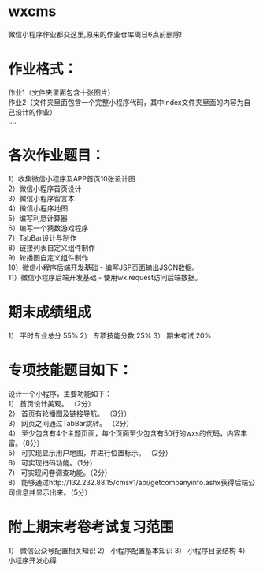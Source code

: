 ﻿# wxcms
微信小程序作业都交这里,原来的作业仓库周日6点前删除! 
# 作业格式：
作业1（文件夹里面包含十张图片）   
作业2（文件夹里面包含一个完整小程序代码，其中index文件夹里面的内容为自己设计的作业）   
....  
    
# 各次作业题目：   
1）收集微信小程序及APP首页10张设计图   
2）微信小程序首页设计   
3）微信小程序留言本   
4）微信小程序地图   
5）编写利息计算器    
6）编写一个猜数游戏程序   
7）TabBar设计与制作   
8）链接列表自定义组件制作     
9）轮播图自定义组件制作     
10）微信小程序后端开发基础 - 编写JSP页面输出JSON数据。      
11）微信小程序后端开发基础 - 使用wx.request访问后端数据。   

# 期末成绩组成
1） 平时专业总分 55%
2） 专项技能分数 25%
3） 期末考试     20%

# 专项技能题目如下：   
设计一个小程序，主要功能如下：   
1） 首页设计美观。 （2分）   
2） 首页有轮播图及链接导航。 （3分）   
3） 网页之间通过TabBar跳转。 （2分）   
4） 至少包含有4个主题页面，每个页面至少包含有50行的wxs的代码，内容丰富。（8分）    
5） 可实现显示用户地图，并进行位置标示。 （2分）   
6） 可实现扫码功能。（1分）   
7） 可实现问卷调查功能。（2分）    
8） 能够通过http://132.232.88.15/cmsv1/api/getcompanyinfo.ashx获得后端公司信息并显示出来。（5分）   

# 附上期末考卷考试复习范围

1） 微信公众号配置相关知识
2） 小程序配置基本知识
3） 小程序目录结构
4） 小程序开发心得

